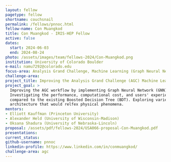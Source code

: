 ```yaml
---
layout: fellow
pagetype: fellow
shortname: couchsnail
permalink: /fellows/pnnoc.html
fellow-name: Con Muangkod
title: Con Muangkod - IRIS-HEP Fellow
active: false
dates:
  start: 2024-06-03
  end: 2024-08-24
photo: /assets/images/team/fellows-2024/Con-Muangkod.png
institution: University of Colorado Boulder
e-mail: namu7292@colorado.edu
focus-area: Analysis Grand Challenge, Machine Learning (Graph Neural Network)
challenge-area:
project_title: Improving the Analysis Grand Challenge (AGC) Machine Learning Workflow
project_goal: >
  Improving the AGC workflow by implementing Graph Neural Network (GNN) to the pipeline.
  Investigating the performance, computational cost, and users' experience of GNN
  compared to the existing Boosted Decision Tree (BDT). Exploring varieties of GNN
  architecture that would relfex physical phenomena.
mentors:
- Elliott Kauffman (Princeton University)
- Alexander Held (University of Wisconsin-Madison)
- Oksana Shadura (University of Nebraska-Lincoln)
proposal: /assets/pdf/fellows-2024/USA066-proposal-Con-Muangkod.pdf
presentations:
current_status:
github-username: pnnoc
linkedin-profile: https://www.linkedin.com/in/conmuangkod/
challenge-area: agc
---
```

